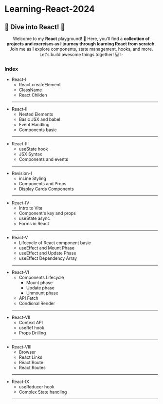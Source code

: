 # Learning-React-2024


## 🚀 Dive into React! 🎨

<p style="text-align:center;">Welcome to my <b>React</b> playground! 🌟 Here, you'll find a <b>collection of projects and exercises as I journey through learning React from scratch.</b> Join me as I explore components, state management, hooks, and more. Let's build awesome things together! 💻✨</p>

### Index
- React-I
  - React.createElement
  - ClassName
  - React Childen
  <hr>
- React-II
  - Nested Elements
  - Basic JSX and babel
  - Event Handling
  - Components basic
  <hr>
- React-III
  - useState hook
  - JSX Syntax
  - Components and events
  <hr>
- Revision-I
  - inLine Styling
  - Components and Props
  - Display Cards Components
  <hr>
- React-IV
  - Intro to Vite
  - Component's key and props
  - useState async
  - Forms in React
  <hr>
- React-V
  - Lifecycle of React component basic
  - useEffect and Mount Phase
  - useEffect and Update Phase
  - useEffect Dependency Array
  <hr>
- React-VI
  - Components Lifecycle
    - Mount phase
    - Update phase
    - Unmount phase
  - API Fetch
  - Condional Render
  <hr>
- React-VII
  - Context API
  - useRef hook
  - Props Drilling
  <hr>
- React-VIII
  - Browser
  - React Links
  - React Route
  - React Routes
  <hr>
- React-IX
  - useReducer hook
  - Complex State handling
  <hr>
